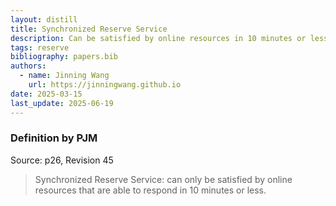 ```yaml
---
layout: distill
title: Synchronized Reserve Service
description: Can be satisfied by online resources in 10 minutes or less.
tags: reserve
bibliography: papers.bib
authors:
  - name: Jinning Wang
    url: https://jinningwang.github.io
date: 2025-03-15
last_update: 2025-06-19
---
```


### Definition by PJM

Source: <d-cite key="pjm2024m10"></d-cite> p26, Revision 45

> Synchronized Reserve Service: can only be satisfied by online resources that are able to respond in 10 minutes or less.
